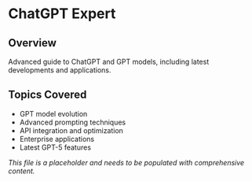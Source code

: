 # ChatGPT Expert

## Overview
Advanced guide to ChatGPT and GPT models, including latest developments and applications.

## Topics Covered
- GPT model evolution
- Advanced prompting techniques
- API integration and optimization
- Enterprise applications
- Latest GPT-5 features

*This file is a placeholder and needs to be populated with comprehensive content.* 